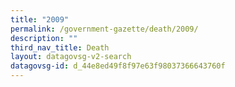 ```yaml
---
title: "2009"
permalink: /government-gazette/death/2009/
description: ""
third_nav_title: Death
layout: datagovsg-v2-search
datagovsg-id: d_44e8ed49f8f97e63f98037366643760f
---
```

